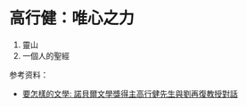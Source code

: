 # 高行健：唯心之力

1. 靈山
2. 一個人的聖經

参考资料：

- [要怎樣的文學: 諾貝爾文學獎得主高行健先生與劉再復教授對話](https://archives.hkust.edu.hk/items/0fbf87ab-37f8-461e-bec1-f6ca0a69b206)
